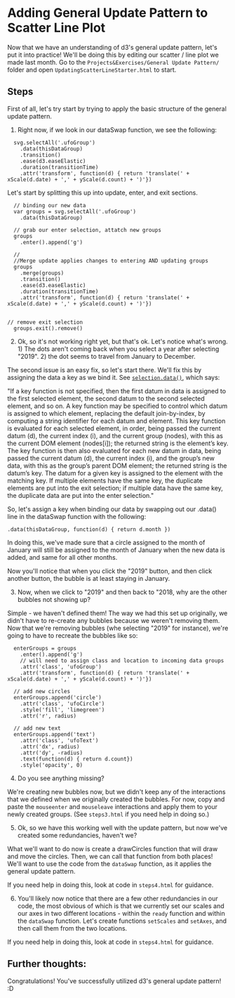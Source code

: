 
# Adding General Update Pattern to Scatter Line Plot

Now that we have an understanding of d3's general update pattern, let's put it into practice! We'll be doing this by editing our scatter / line plot we made last month. Go to the `Projects&Exercises/General Update Pattern/` folder and open `UpdatingScatterLineStarter.html` to start.

## Steps

First of all, let's try start by trying to apply the basic structure of the general update pattern. 

1. Right now, if we look in our dataSwap function, we see the following:

```
  svg.selectAll('.ufoGroup')
    .data(thisDataGroup)
    .transition()
    .ease(d3.easeElastic)
    .duration(transitionTime)
    .attr('transform', function(d) { return 'translate(' + xScale(d.date) + ',' + yScale(d.count) + ')'})
```

Let's start by splitting this up into update, enter, and exit sections. 

```
  // binding our new data
  var groups = svg.selectAll('.ufoGroup')
    .data(thisDataGroup)

  // grab our enter selection, attatch new groups
  groups
    .enter().append('g')

  // 
  //Merge update applies changes to entering AND updating groups
  groups
    .merge(groups)
    .transition()
    .ease(d3.easeElastic)
    .duration(transitionTime)
    .attr('transform', function(d) { return 'translate(' + xScale(d.date) + ',' + yScale(d.count) + ')'})


// remove exit selection
  groups.exit().remove()
```

2. Ok, so it's not working right yet, but that's ok. Let's notice what's wrong. 1) The dots aren't coming back when you select a year after selecting "2019". 2) the dot seems to travel from January to December. 

The second issue is an easy fix, so let's start there. We'll fix this by assigning the data a key as we bind it. See [`selection.data()`](https://github.com/d3/d3-selection#selection_data), which says: 

"If a key function is not specified, then the first datum in data is assigned to the first selected element, the second datum to the second selected element, and so on. A key function may be specified to control which datum is assigned to which element, replacing the default join-by-index, by computing a string identifier for each datum and element. This key function is evaluated for each selected element, in order, being passed the current datum (d), the current index (i), and the current group (nodes), with this as the current DOM element (nodes[i]); the returned string is the element’s key. The key function is then also evaluated for each new datum in data, being passed the current datum (d), the current index (i), and the group’s new data, with this as the group’s parent DOM element; the returned string is the datum’s key. The datum for a given key is assigned to the element with the matching key. If multiple elements have the same key, the duplicate elements are put into the exit selection; if multiple data have the same key, the duplicate data are put into the enter selection."

So, let's assign a key when binding our data by swapping out our .data() line in the dataSwap function with the following:

```
.data(thisDataGroup, function(d) { return d.month })
```

In doing this, we've made sure that a circle assigned to the month of January will still be assigned to the month of January when the new data is added, and same for all other months. 

Now you'll notice that when you click the "2019" button, and then click another button, the bubble is at least staying in January. 

3. Now, when we click to "2019" and then back to "2018, why are the other bubbles not showing up?

Simple - we haven't defined them! The way we had this set up originally, we didn't have to re-create any bubbles because we weren't removing them. Now that we're removing bubbles (whe selecting "2019" for instance), we're going to have to recreate the bubbles like so:

```
  enterGroups = groups
    .enter().append('g')
    // will need to assign class and location to incoming data groups
    .attr('class', 'ufoGroup')
    .attr('transform', function(d) { return 'translate(' + xScale(d.date) + ',' + yScale(d.count) + ')'})
    
  // add new circles
  enterGroups.append('circle')
    .attr('class', 'ufoCircle')
    .style('fill', 'limegreen')
    .attr('r', radius)

  // add new text
  enterGroups.append('text')
    .attr('class', 'ufoText')
    .attr('dx', radius)
    .attr('dy', -radius)
    .text(function(d) { return d.count})
    .style('opacity', 0)
```

4. Do you see anything missing?

We're creating new bubbles now, but we didn't keep any of the interactions that we defined when we originally created the bubbles. For now, copy and paste the `mouseenter` and `mouseleave` interactions and apply them to your newly created groups. (See `steps3.html` if you need help in doing so.)

5. Ok, so we have this working well with the update pattern, but now we've created some redundancies, haven't we? 

What we'll want to do now is create a drawCircles function that will draw and move the circles. Then, we can call that function from both places! We'll want to use the code from the `dataSwap` function, as it applies the general update pattern.

If you need help in doing this, look at code in `steps4.html` for guidance.

6. You'll likely now notice that there are a few other redundancies in our code, the most obvious of which is that we currently set our scales and our axes in two different locations - within the `ready` function and within the `dataSwap` function. Let's create functions `setScales` and `setAxes`, and then call them from the two locations. 

If you need help in doing this, look at code in `steps4.html` for guidance.


## Further thoughts:

Congratulations! You've successfully utilized d3's general update pattern! :D


